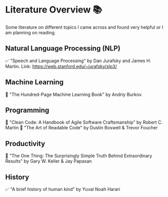 # Literature Overview 📚
Some literature on different topics I came across and found very helpful or I am planning on reading.

## Natural Language Processing (NLP)
✅ "Speech and Language Processing" by Dan Jurafsky and James H. Martin. Link: https://web.stanford.edu/~jurafsky/slp3/

## Machine Learning
🔲 "The Hundred-Page Machine Learning Book" by Andriy Burkov.

## Programming
🔲 "Clean Code: A Handbook of Agile Software Craftsmanship" by Robert C. Martin
🔲 "The Art of Readable Code" by Dustin Boswell & Trevor Foucher

## Productivity 
🔲 "The One Thing: The Surprisingly Simple Truth Behind Extraordinary Results" by Gary W. Keller & Jay Papasan

## History
✅ "A brief history of human kind" by Yuval Noah Harari
